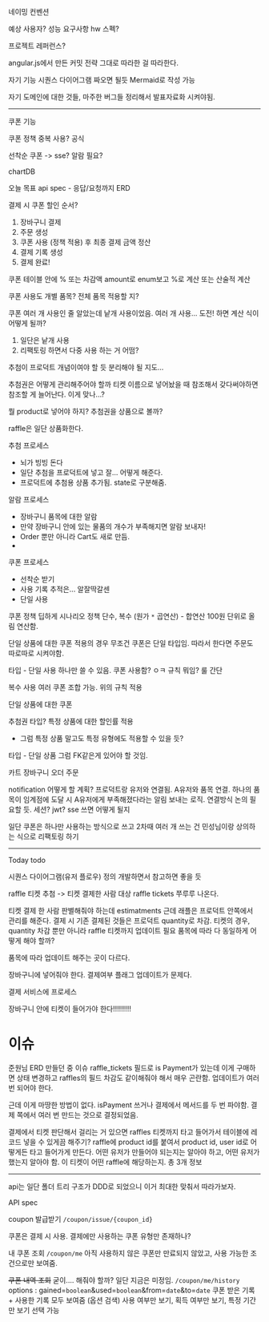 
네이밍 컨벤션

예상 사용자?
성능 요구사항
hw 스펙?


프로젝트 레퍼런스?

angular.js에서 만든 커밋 전략 그대로 따라한 걸 따라한다.


자기 기능 시퀀스 다이어그램 짜오면 될듯
Mermaid로 작성 가능

자기 도메인에 대한 것들, 마주한 버그들 정리해서 발표자료화 시켜야됨.


---

쿠폰 기능

쿠폰 정책
중복 사용? 공식

선착순 쿠폰 -> sse? 알람 필요?


chartDB

오늘 목표
api spec - 응답/요청까지
ERD




결제 시 쿠폰 할인 순서?

1. 장바구니 결제
2. 주문 생성
3. 쿠폰 사용 (정책 적용) 후 최종 결제 금액 정산
4. 결제 기록 생성
5. 결제 완료!


쿠폰 테이블 안에 % 또는 차감액
amount로 enum보고 %로 계산 또는 산술적 계산

쿠폰 사용도 개별 품목? 전체 품목 적용할 지?

쿠폰 여러 개 사용인 줄 알았는데 낱개 사용이었음.
여러 개 사용... 도전!
하면 계산 식이 어떻게 될까?

1. 일단은 낱개 사용
2. 리팩토링 하면서 다중 사용 하는 거 어떰?


추첨이 프로덕트 개념이여야 할 듯
분리해야 될 지도...

추첨권은 어떻게 관리해주어야 할까
티켓 이름으로 넣어놨을 때 참조해서 갖다써야하면 참조할 게 늘어난다.
이게 맞나...?

뭘 product로 넣어야 하지?
추첨권을 상품으로 볼까?

raffle은 일단 상품화한다.




추첨 프로세스
- 뇌가 빙빙 돈다
- 일단 추첨을 프로덕트에 넣고 잘... 어떻게 해준다.
- 프로덕트에 추첨용 상품 추가됨. state로 구분해줌.

알람 프로세스
- 장바구니 품목에 대한 알람
- 만약 장바구니 안에 있는 물품의 개수가 부족해지면 알람 보내자!
- Order 뿐만 아니라 Cart도 새로 만듬.
- 

쿠폰 프로세스
- 선착순 받기
- 사용 기록 추적은... 알잘딱갈센
- 단일 사용


쿠폰 정책 딥하게
시나리오
정책
단수, 복수
(원가 `*` 곱연산) - 합연산
100원 단위로 올림 연산함.

단일 상품에 대한 쿠폰 적용의 경우
무조건 쿠폰은 단일 타입임.
따라서 한다면 주문도 따로따로 시켜야함.



타입 - 단일 사용
하나만 쓸 수 있음.
쿠폰 사용함? ㅇㅋ
규칙 뭐임?
룰 간단


복수 사용
여러 쿠폰 조합 가능.
위의 규칙 적용



단일 상품에 대한 쿠폰

추첨권 타입?
특정 상품에 대한 할인률 적용
- 그럼 특정 상품 말고도 특정 유형에도 적용할 수 있을 듯?

타입 - 단일 상품
그럼 FK같은게 있어야 할 것임.



카트 장바구니
오더 주문


notification 어떻게 할 계획?
프로덕트랑 유저와 연결됨.
A유저와 품목 연결. 하나의 품목이 임계점에 도달 시 A유저에게 부족해졌다라는 알림 보내는 로직.
연결방식 논의 필요할 듯.
세션? jwt? sse 쓰면 어떻게 될지


일단 쿠폰은 하나만 사용하는 방식으로 쓰고 2차때 여러 개 쓰는 건 민성님이랑 상의하는 식으로 리팩토링 하기


---

Today todo

시퀀스 다이어그램(유저 플로우) 정의
개발하면서 참고하면 좋을 듯




raffle 티켓 추첨 -> 티켓 결제한 사람 대상
raffle tickets
쭈루루 나온다.

티켓 결제 한 사람 판별해줘야 하는데 estimatments
근데 래플은 프로덕트 안쪽에서 관리를 해준다.
결제 시 기존 결제된 것들은 프로덕트 quantity로 차감.
티켓의 경우, quantity 차감 뿐만 아니라 raffle 티켓까지 업데이트 필요
품목에 따라 다 동일하게 어떻게 해야 할까?

품목에 따라 업데이트 해주는 곳이 다르다.

장바구니에 넣어줘야 한다.
결제여부 플래그 업데이트가 문제다.


결제 서비스에 프로세스

장바구니 안에 티켓이 들어가야 한다!!!!!!!!!


# 이슈

준원님 ERD 만들던 중 이슈
raffle_tickets 필드로 is Payment가 있는데
이게 구매하면 상태 변경하고 raffles의 필드 차감도 같이해줘야 해서 매우 곤란함.
업데이트가 여러 번 되어야 한다.

근데 이게 마땅한 방법이 없다. isPayment 쓰거나 결제에서 메서드를 두 번 파야함.
결제 쪽에서 여러 번 만드는 것으로 결정되었음.

결제에서 티켓 판단해서 걸리는 거 있으면 raffles 티켓까지 타고 들어가서 테이블에 레코드 넣을 수 있게끔 해주기?
raffle에 product id를 붙여서 product id, user id로 어떻게든 타고 들어가게 만든다.
어떤 유저가 만들어야 되는지는 알아야 하고, 어떤 유저가 했는지 알아야 함.
이 티켓이 어떤 raffle에 해당하는지. 총 3개 정보

---

api는 일단 폴더 트리 구조가 DDD로 되었으니 이거 최대한 맞춰서 따라가보자.

API spec

coupon
발급받기
`/coupon/issue/{coupon_id}`

쿠폰은 결제 시 사용.
결제에만 사용하는 쿠폰 유형만 존재하나?

내 쿠폰 조회
`/coupon/me`
아직 사용하지 않은 쿠폰만
만료되지 않았고, 사용 가능한 조건으로만 보여줌.

~~쿠폰 내역 조회~~
굳이.... 해줘야 할까? 일단 지금은 미정임.
`/coupon/me/history`
options : gained=`boolean`&used=`boolean`&from=`date`&to=`date`
쿠폰 받은 기록 + 사용한 기록 모두 보여줌 (옵션 검색)
사용 여부만 보기, 획득 여부만 보기, 특정 기간만 보기 선택 가능


